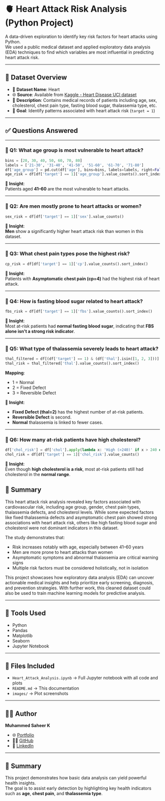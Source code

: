 # 🫀 Heart Attack Risk Analysis (Python Project)

A data-driven exploration to identify key risk factors for heart attacks using Python.  
We used a public medical dataset and applied exploratory data analysis (EDA) techniques to find which variables are most influential in predicting heart attack risk.

---

## 📁 Dataset Overview

- 📂 **Dataset Name**: Heart
- 🌐 **Source**: Available from [Kaggle - Heart Disease UCI dataset](https://www.kaggle.com/datasets/johnsmith88/heart-disease-dataset)
- 📝 **Description**: Contains medical records of patients including age, sex, cholesterol, chest pain type, fasting blood sugar, thalassemia type, etc.
- 🎯 **Goal**: Identify patterns associated with heart attack risk (`target = 1`)


---

## ✅ Questions Answered

---

### 🔹 Q1: What age group is most vulnerable to heart attack?

```python
bins = [20, 30, 40, 50, 60, 70, 80]
labels = ['21-30', '31-40', '41-50', '51-60', '61-70', '71-80']
df['age_group'] = pd.cut(df['age'], bins=bins, labels=labels, right=False)
age_risk = df[df['target'] == 1]['age_group'].value_counts().sort_index()
```

**🧠 Insight**:  
Patients aged **41–60** are the most vulnerable to heart attacks.

---

### 🔹 Q2: Are men mostly prone to heart attacks or women?

```python
sex_risk = df[df['target'] == 1]['sex'].value_counts()
```

**🧠 Insight**:  
**Men** show a significantly higher heart attack risk than women in this dataset.

---

### 🔹 Q3: What chest pain types pose the highest risk?

```python
cp_risk = df[df['target'] == 1]['cp'].value_counts().sort_index()
```

**🧠 Insight**:  
Patients with **Asymptomatic chest pain (cp=4)** had the highest risk of heart attack.

---

### 🔹 Q4: How is fasting blood sugar related to heart attack?

```python
fbs_risk = df[df['target'] == 1]['fbs'].value_counts().sort_index()
```

**🧠 Insight**:  
Most at-risk patients had **normal fasting blood sugar**, indicating that **FBS alone isn't a strong risk indicator**.

---

### 🔹 Q5: What type of thalassemia severely leads to heart attack?

```python
thal_filtered = df[(df['target'] == 1) & (df['thal'].isin([1, 2, 3]))]
thal_risk = thal_filtered['thal'].value_counts().sort_index()
```

**Mapping**:
- 1 = Normal  
- 2 = Fixed Defect  
- 3 = Reversible Defect

**🧠 Insight**:  
- **Fixed Defect (thal=2)** has the highest number of at-risk patients.  
- **Reversible Defect** is second.  
- **Normal** thalassemia is linked to fewer cases.

---

### 🔹 Q6: How many at-risk patients have high cholesterol?

```python
df['chol_risk'] = df['chol'].apply(lambda x: 'High (>240)' if x > 240 else 'Normal (≤240)')
chol_risk = df[df['target'] == 1]['chol_risk'].value_counts()
```

**🧠 Insight**:  
Even though **high cholesterol is a risk**, most at-risk patients still had cholesterol in the **normal range**.

## 📌 Summary

This heart attack risk analysis revealed key factors associated with cardiovascular risk, including age group, gender, chest pain types, thalassemia defects, and cholesterol levels. While some expected factors like fixed thalassemia defects and asymptomatic chest pain showed strong associations with heart attack risk, others like high fasting blood sugar and cholesterol were not dominant indicators in this dataset.

The study demonstrates that:

- Risk increases notably with age, especially between 41–60 years
- Men are more prone to heart attacks than women
- Asymptomatic symptoms and abnormal thalassemia are critical warning signs
- Multiple risk factors must be considered holistically, not in isolation

This project showcases how exploratory data analysis (EDA) can uncover actionable medical insights and help prioritize early screening, diagnosis, and prevention strategies. With further work, this cleaned dataset could also be used to train machine learning models for predictive analysis.

---

## 🧰 Tools Used

- Python  
- Pandas  
- Matplotlib  
- Seaborn  
- Jupyter Notebook  

---

## 📄 Files Included

- `Heart_Attack_Analysis.ipynb` → Full Jupyter notebook with all code and plots  
- `README.md` → This documentation  
- `images/` → Plot screenshots 

---

## 👨‍💻 Author

**Muhammed Saheer K**  
- 🌐 [Portfolio](https://muhammed-saheer.github.io/muhammedsaheer.github.io/)  
- 🧑‍💻 [GitHub](https://github.com/muhammed-saheer)  
- 💼 [LinkedIn](https://www.linkedin.com/in/muhammed-saheer-k-34a7372a8/)

---

## 📌 Summary

This project demonstrates how basic data analysis can yield powerful health insights.  
The goal is to assist early detection by highlighting key health indicators such as **age**, **chest pain**, and **thalassemia type**.
